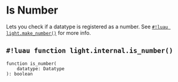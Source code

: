 # Is Number

Lets you check if a datatype is registered as a number. See [`#!luau light.make_number()`](./make_number.md) for more
info.

## `#!luau function light.internal.is_number()`

```luau title='<!-- client --> <!-- server --> <!-- shared --> <!-- sync --> <!-- internal -->'
function is_number(
    datatype: Datatype
): boolean
```
